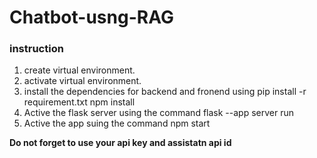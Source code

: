 # Chatbot-usng-RAG

### instruction
1. create virtual environment.
2. activate virtual environment.
3. install the dependencies for backend and fronend using
    pip install -r requirement.txt
    npm install
4. Active the flask server using the command 
    flask --app server run
5. Active the app suing the command
    npm start


**Do not forget to use your api key and assistatn api id**
